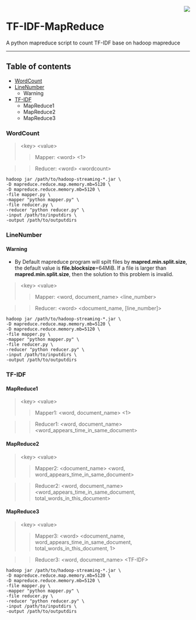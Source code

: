<img src="https://uicdatascience.com/img/logo.png" align="right" />

# TF-IDF-MapReduce
A python mapreduce script to count TF-IDF base on hadoop mapreduce

****
## Table of contents
* [WordCount](#WordCount)
* [LineNumber](#LineNumber)
    * Warning
* [TF-IDF](#TF-IDF)
    * MapReduce1
    * MapReduce2
    * MapReduce3

### WordCount
>\<key\> \<value\>
>> Mapper: \<word\> \<1\>

>> Reducer: \<word\> \<wordcount\>
```shell
hadoop jar /path/to/hadoop-streaming-*.jar \
-D mapreduce.reduce.map.memory.mb=5120 \
-D mapreduce.reduce.memory.mb=5120 \
-file mapper.py \
-mapper "python mapper.py" \
-file reducer.py \
-reducer "python reducer.py" \
-input /path/to/inputdirs \
-output /path/to/outputdirs
```

### LineNumber
#### Warning
 - By Default mapreduce program will spilt files by **mapred.min.split.size**, the default value is **file.blocksize**=64MiB. If a file is larger than **mapred.min.split.size**, then the solution to this problem is invalid.

>\<key\> \<value\>
>> Mapper: \<word, document_name\> \<line_number\>

>> Reducer: \<word\> \<document_name, [line_number]\>
```shell
hadoop jar /path/to/hadoop-streaming-*.jar \
-D mapreduce.reduce.map.memory.mb=5120 \
-D mapreduce.reduce.memory.mb=5120 \
-file mapper.py \
-mapper "python mapper.py" \
-file reducer.py \
-reducer "python reducer.py" \
-input /path/to/inputdirs \
-output /path/to/outputdirs
```

### TF-IDF
#### MapReduce1
>\<key\> \<value\>
>>Mapper1: \<word, document_name\> \<1\>

>>Reducer1: \<word, document_name\> \<word_appears_time_in_same_document\>

#### MapReduce2
>\<key\> \<value\>
>>Mapper2: \<document_name\> \<word, word_appears_time_in_same_document\>

>>Reducer2: \<word, document_name\> \<word_appears_time_in_same_document, total_words_in_this_document\>

#### MapReduce3
>\<key\> \<value\>
>>Mapper3: \<word\> \<document_name, word_appears_time_in_same_document, total_words_in_this_document, 1\>

>>Reducer3: \<word, document_name\> \<TF-IDF\>
```shell
hadoop jar /path/to/hadoop-streaming-*.jar \
-D mapreduce.reduce.map.memory.mb=5120 \
-D mapreduce.reduce.memory.mb=5120 \
-file mapper.py \
-mapper "python mapper.py" \
-file reducer.py \
-reducer "python reducer.py" \
-input /path/to/inputdirs \
-output /path/to/outputdirs
```
